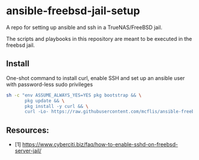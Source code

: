 # ansible-freebsd-jail-setup

A repo for setting up ansible and ssh in a TrueNAS/FreeBSD jail.

The scripts and playbooks in this repository are meant to be executed in the freebsd jail.

## Install

One-shot command to install curl, enable SSH and set up an ansible user with password-less sudo privileges

```sh
sh -c "env ASSUME_ALWAYS_YES=YES pkg bootstrap && \
       pkg update && \
       pkg install -y curl && \
       curl -Lo- https://raw.githubusercontent.com/mcflis/ansible-freebsd-jail-setup/main/install.sh | sh"
```

## Resources:

- [1] https://www.cyberciti.biz/faq/how-to-enable-sshd-on-freebsd-server-jail/

